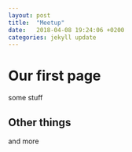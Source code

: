 ```yaml
---
layout: post
title:  "Meetup"
date:   2018-04-08 19:24:06 +0200
categories: jekyll update
---
```


# Our first page

some stuff

## Other things

and more

